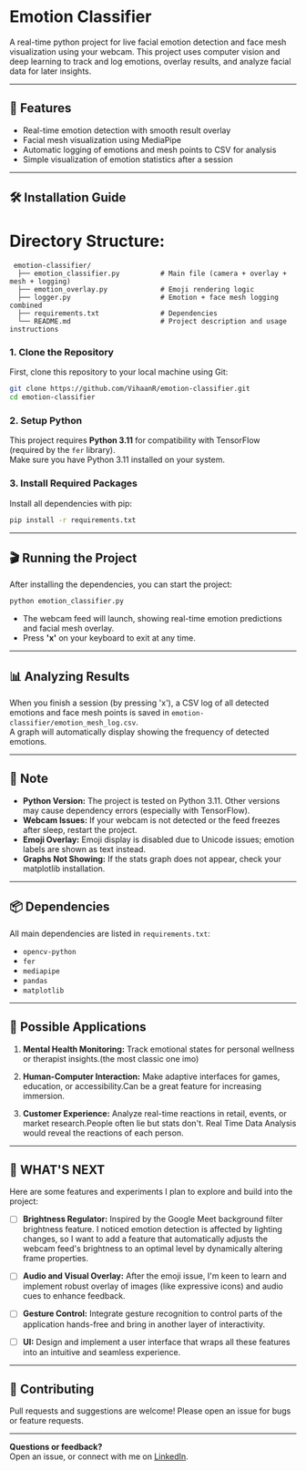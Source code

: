 # Emotion Classifier

A real-time python project for live facial emotion detection and face mesh visualization using your webcam. This project uses computer vision and deep learning to track and log emotions, overlay results, and analyze facial data for later insights.

---

## 🚀 Features

- Real-time emotion detection with smooth result overlay
- Facial mesh visualization using MediaPipe
- Automatic logging of emotions and mesh points to CSV for analysis
- Simple visualization of emotion statistics after a session

---

## 🛠️ Installation Guide

# Directory Structure:
```
 emotion-classifier/
  ├── emotion_classifier.py          # Main file (camera + overlay + mesh + logging)
  ├── emotion_overlay.py             # Emoji rendering logic
  ├── logger.py                      # Emotion + face mesh logging combined
  ├── requirements.txt               # Dependencies
  └── README.md                      # Project description and usage instructions
```

### 1. Clone the Repository

First, clone this repository to your local machine using Git:

```sh
git clone https://github.com/VihaanR/emotion-classifier.git
cd emotion-classifier
```

### 2. Setup Python

This project requires **Python 3.11** for compatibility with TensorFlow (required by the `fer` library).  
Make sure you have Python 3.11 installed on your system.

### 3. Install Required Packages

Install all dependencies with pip:

```sh
pip install -r requirements.txt
```

---

## 🎬 Running the Project

After installing the dependencies, you can start the project:

```sh
python emotion_classifier.py
```

- The webcam feed will launch, showing real-time emotion predictions and facial mesh overlay.
- Press **'x'** on your keyboard to exit at any time.

---

## 📊 Analyzing Results

When you finish a session (by pressing 'x'), a CSV log of all detected emotions and face mesh points is saved in `emotion-classifier/emotion_mesh_log.csv`.  
A graph will automatically display showing the frequency of detected emotions.

---

## 📝 Note

- **Python Version:** The project is tested on Python 3.11. Other versions may cause dependency errors (especially with TensorFlow).
- **Webcam Issues:** If your webcam is not detected or the feed freezes after sleep, restart the project.
- **Emoji Overlay:** Emoji display is disabled due to Unicode issues; emotion labels are shown as text instead.
- **Graphs Not Showing:** If the stats graph does not appear, check your matplotlib installation.

---

## 📦 Dependencies

All main dependencies are listed in `requirements.txt`:

- `opencv-python`
- `fer`
- `mediapipe`
- `pandas`
- `matplotlib`

---

## 🤖 Possible Applications

1. **Mental Health Monitoring:** Track emotional states for personal wellness or therapist insights.(the most classic one imo)

2. **Human-Computer Interaction:** Make adaptive interfaces for games, education, or accessibility.Can be a great feature for increasing immersion.

3. **Customer Experience:** Analyze real-time reactions in retail, events, or market research.People often lie but stats don't. Real Time Data Analysis would reveal the reactions of each person.

---

## 🚧 WHAT'S NEXT

Here are some features and experiments I plan to explore and build into the project:

- [ ] **Brightness Regulator:** Inspired by the Google Meet background filter brightness feature. I noticed emotion detection is affected by lighting changes, so I want to add a feature that automatically adjusts the webcam feed's brightness to an optimal level by dynamically altering frame properties.

- [ ] **Audio and Visual Overlay:** After the emoji issue, I'm keen to learn and implement robust overlay of images (like expressive icons) and audio cues to enhance feedback.

- [ ] **Gesture Control:** Integrate gesture recognition to control parts of the application hands-free and bring in another layer of interactivity.

- [ ] **UI:** Design and implement a user interface that wraps all these features into an intuitive and seamless experience.

---

## 🙌 Contributing

Pull requests and suggestions are welcome! Please open an issue for bugs or feature requests.

---

**Questions or feedback?**  
Open an issue, or connect with me on [LinkedIn](https://www.linkedin.com/in/vihaan-raut-423b8b313/).
